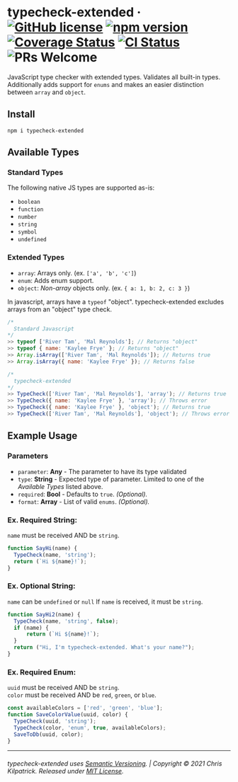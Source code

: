 # typecheck-extended &middot; [![GitHub license](https://img.shields.io/badge/license-MIT-blue.svg)](https://opensource.org/licenses/MIT) [![npm version](https://img.shields.io/npm/v/typecheck-extended.svg?style=flat)](https://www.npmjs.com/package/typecheck-extended) [![Coverage Status](https://img.shields.io/coveralls/kilpatrick/typecheck-extended/master.svg?style=flat)](https://coveralls.io/github/kilpatrick/typecheck-extended?branch=master) [![CI Status](https://img.shields.io/travis/kilpatrick/typecheck-extended.svg)](https://travis-ci.org/kilpatrick/typecheck-extended/) ![PRs Welcome](https://img.shields.io/badge/PRs-welcome-brightgreen.svg)



JavaScript type checker with extended types. Validates all built-in types. Additionally adds support for `enums` and makes an easier distinction between `array` and `object`.   

## Install

`npm i typecheck-extended`

## Available Types

### Standard Types
The following native JS types are supported as-is: 
- `boolean`
- `function`
- `number`
- `string`
- `symbol`
- `undefined`

### Extended Types

- `array`: Arrays only. (ex. `['a', 'b', 'c']`)
- `enum`: Adds enum support.
- `object`: *Non-array* objects only. (ex. `{ a: 1, b: 2, c: 3 }`)

In javascript, arrays have a `typeof` "object". typecheck-extended excludes arrays from an "object" type check.
```javascript
/*
  Standard Javascript
*/
>> typeof ['River Tam', 'Mal Reynolds']; // Returns "object"
>> typeof { name: 'Kaylee Frye' }; // Returns "object"
>> Array.isArray(['River Tam', 'Mal Reynolds']); // Returns true
>> Array.isArray({ name: 'Kaylee Frye' }); // Returns false

/*
  typecheck-extended
*/
>> TypeCheck(['River Tam', 'Mal Reynolds'], 'array'); // Returns true
>> TypeCheck({ name: 'Kaylee Frye' }, 'array'); // Throws error
>> TypeCheck({ name: 'Kaylee Frye' }, 'object'); // Returns true
>> TypeCheck(['River Tam', 'Mal Reynolds'], 'object'); // Throws error

```


## Example Usage


### Parameters
- `parameter`: **Any** - The parameter to have its type validated
- `type`: **String** - Expected type of parameter. Limited to one of the *Available Types* listed above.
- `required`: **Bool** - Defaults to `true`. *(Optional).*
- `format`: **Array** - List of valid `enums`. *(Optional).*


### Ex. Required String:   
`name` must be received AND be `string`. 

```javascript
function SayHi(name) {
  TypeCheck(name, 'string');
  return (`Hi ${name}!`);
}
```
### Ex. Optional String:   
`name` can be `undefined` or `null`
If `name` is received, it must be `string`. 

```javascript
function SayHi2(name) {
  TypeCheck(name, 'string', false);
  if (name) {
      return (`Hi ${name}!`);
  }
  return ("Hi, I'm typecheck-extended. What's your name?");
}
```

### Ex. Required Enum:   
`uuid` must be received AND be `string`.   
`color` must be received AND be `red`, `green`, or `blue`. 
```javascript
const availableColors = ['red', 'green', 'blue'];
function SaveColorValue(uuid, color) {
  TypeCheck(uuid, 'string');
  TypeCheck(color, 'enum', true, availableColors);
  SaveToDb(uuid, color);
}
```


---
###### typecheck-extended uses [Semantic Versioning](https://semver.org). | Copyright © 2021 Chris Kilpatrick. Released under [MIT License](https://opensource.org/licenses/MIT).
